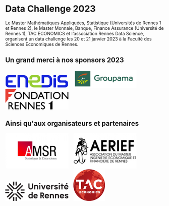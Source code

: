 # Data Challenge 2023

Le Master Mathématiques Appliquées, Statistique (Universités de Rennes 1 et Rennes 2), le Master Monnaie, Banque, Finance Assurance (Université de Rennes 1), TAC ECONOMICS et l‘association Rennes Data Science, organisent un data challenge les 20 et 21 janvier 2023 à la Faculté des Sciences Economiques de Rennes.


## Un grand merci à nos sponsors 2023

<a href="https://www.enedis.fr" target="_blank"><img src="img/logo_enedis.png" width="200"></a> &nbsp;&nbsp; <a href="https://www.groupama.fr/" target="_blank"><img src="img/Groupama_FB_RVB.jpg" width="200"></a> &nbsp;&nbsp; <a href="https://fondation.univ-rennes.fr/" target="_blank"><img src="img/logo-Fondation-Rennes1-couleur-nobaseline.png" width="200"></a>


## Ainsi qu'aux organisateurs et partenaires

<a href="https://eco.univ-rennes.fr/amsr" target="_blank"><img src="img/logo_amsr.jpg" width="200"></a> &nbsp;&nbsp; <a href="https://eco.univ-rennes.fr/aerief" target="_blank"><img src="img/logo_aerief.jpg" width="200"></a> &nbsp;&nbsp; <a href="https://www.univ-rennes.fr/" target="_blank"><img src="img/UNIRENNES_LOGOnoir_0.png" width="200"></a> &nbsp;&nbsp; <a href="https://taceconomics.com" target="_blank"><img src="img/taceconomics-100px-white.png" width="100"></a>
